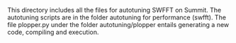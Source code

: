 This directory includes all the files for autotuning SWFFT on Summit. The autotuning scripts are in the folder autotuning for performance (swfft). 
The file plopper.py under the folder autotuning/plopper entails generating a new code, compiling and execution.
